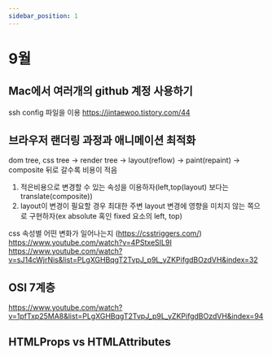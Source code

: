 ```yaml
---
sidebar_position: 1
---
```


# 9월

## Mac에서 여러개의 github 계정 사용하기

ssh config 파일을 이용
https://jintaewoo.tistory.com/44

## 브라우저 랜더링 과정과 애니메이션 최적화
dom tree, css tree -> render tree -> layout(reflow) -> paint(repaint) -> composite
뒤로 갈수록 비용이 적음
1. 적은비용으로 변경할 수 있는 속성을 이용하자(left,top(layout) 보다는 translate(composite))
2. layout이 변경이 필요할 경우 최대한 주변 layout 변경에 영향을 미치지 않는 쪽으로 구현하자(ex absolute 혹인 fixed 요소의 left, top)

css 속성별 어떤 변화가 일어나는지 (https://csstriggers.com/) 
https://www.youtube.com/watch?v=4PStxeSIL9I
https://www.youtube.com/watch?v=sJ14cWjrNis&list=PLgXGHBqgT2TvpJ_p9L_yZKPifgdBOzdVH&index=32

## OSI 7계층
https://www.youtube.com/watch?v=1pfTxp25MA8&list=PLgXGHBqgT2TvpJ_p9L_yZKPifgdBOzdVH&index=94


## HTMLProps vs HTMLAttributes

